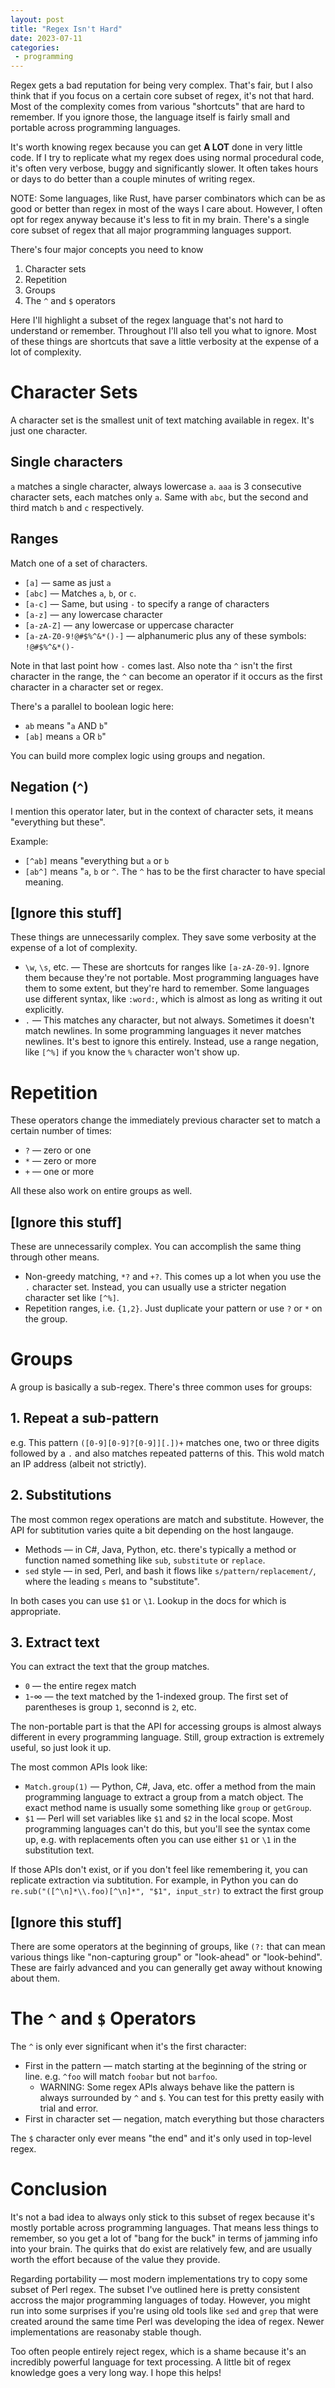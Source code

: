 ```yaml
---
layout: post
title: "Regex Isn't Hard"
date: 2023-07-11
categories:
 - programming
---
```


Regex gets a bad reputation for being very complex. That's fair, but I also think that if you focus on a certain core
subset of regex, it's not that hard. Most of the complexity comes from various "shortcuts" that are hard to remember.
If you ignore those, the language itself is fairly small and portable across programming languages.

It's worth knowing regex because you can get **A LOT** done in very little code. If I try to replicate what my regex does
using normal procedural code, it's often very verbose, buggy and significantly slower. It often takes hours or days to
do better than a couple minutes of writing regex.

NOTE: Some languages, like Rust, have parser combinators which can be as good or better than regex in most of the ways I 
care about. However, I often opt for regex anyway because it's less to fit in my brain. There's a single core subset of
regex that all major programming languages support.

There's four major concepts you need to know

1. Character sets
2. Repetition
3. Groups
4. The `^` and `$` operators

Here I'll highlight a subset of the regex language that's not hard to understand or remember. Throughout I'll also tell you what to
ignore. Most of these things are shortcuts that save a little verbosity at the expense of a lot of complexity.

# Character Sets
A character set is the smallest unit of text matching available in regex. It's just one character.

## Single characters
`a` matches a single character, always lowercase `a`. `aaa` is 3 consecutive character sets, each matches only `a`. Same 
with `abc`, but the second and third match `b` and `c` respectively.

## Ranges
Match one of a set of characters.
* `[a]` — same as just `a`
* `[abc]` — Matches `a`, `b`, or `c`.
* `[a-c]` — Same, but using `-` to specify a range of characters
* `[a-z]` — any lowercase character
* `[a-zA-Z]` — any lowercase or uppercase character
* `[a-zA-Z0-9!@#$%^&*()-]` — alphanumeric plus any of these symbols: `!@#$%^&*()-` 

Note in that last point how `-` comes last. Also note tha `^` isn't the first character in the range, the `^` can become an 
operator if it occurs as the first character in a character set or regex.

There's a parallel to boolean logic here:

* `ab` means "`a` AND `b`"
* `[ab]` means `a` OR `b`"

You can build more complex logic using groups and negation.

## Negation (`^`)
I mention this operator later, but in the context of character sets, it means "everything but these".

Example:
* `[^ab]` means "everything but `a` or `b`
* `[ab^]` means "`a`, `b` or `^`. The `^` has to be the first character to have special meaning.

## [Ignore this stuff]
These things are unnecessarily complex. They save some verbosity at the expense of a lot of complexity.

* `\w`, `\s`, etc. — These are shortcuts for ranges like `[a-zA-Z0-9]`. Ignore them because they're not portable. Most
    programming languages have them to some extent, but they're hard to remember. Some languages use different syntax, like
    `:word:`, which is almost as long as writing it out explicitly.
* `.` — This matches any character, but not always. Sometimes it doesn't match newlines. In some programming languages
    it never matches newlines. It's best to ignore this entirely. Instead, use a range negation, like `[^%]` if you know
    the `%` character won't show up.


# Repetition
These operators change the immediately previous character set to match a certain number of times:

* `?` — zero or one
* `*` — zero or more
* `+` — one or more

All these also work on entire groups as well.

## [Ignore this stuff]
These are unnecessarily complex. You can accomplish the same thing through other means.

* Non-greedy matching, `*?` and `+?`. This comes up a lot when you use the `.` character set. Instead, you can usually use a stricter negation
    character set like `[^%]`.
* Repetition ranges, i.e. `{1,2}`. Just duplicate your pattern or use `?` or `*` on the group.


# Groups
A group is basically a sub-regex. There's three common uses for groups:

## 1. Repeat a sub-pattern
e.g. This pattern `([0-9][0-9]?[0-9]][.])+` matches one, two or three digits followed by a `.` and also matches 
repeated patterns of this. This wold match an IP address (albeit not strictly).

## 2. Substitutions
The most common regex operations are match and substitute. However, the API for subtitution varies quite a bit 
depending on the host langauge.

* Methods — in C#, Java, Python, etc. there's typically a method or function named something like `sub`, `substitute` or `replace`.
* `sed` style — in sed, Perl, and bash it flows like `s/pattern/replacement/`, where the leading `s` means to "substitute".

In both cases you can use `$1` or `\1`. Lookup in the docs for which is appropriate.

## 3. Extract text
You can extract the text that the group matches.

* `0` — the entire regex match
* `1`-∞ — the text matched by the 1-indexed group. The first set of parentheses is group `1`, seconnd is `2`, etc.

The non-portable part is that the API for accessing groups is almost always different in every programming language. Still,
group extraction is extremely useful, so just look it up.

The most common APIs look like:

* `Match.group(1)` — Python, C#, Java, etc. offer a method from the main programming language to extract a group from a match object. The
    exact method name is usually some something like `group` or `getGroup`.
* `$1` — Perl will set variables like `$1` and `$2` in the local scope. Most programming languages can't do this, but you'll see the
    syntax come up, e.g. with replacements often you can use either `$1` or `\1` in the substitution text.

If those APIs don't exist, or if you don't feel like remembering it, you can replicate extraction via subtitution. For example,
in Python you can do `re.sub("([^\n]*\\.foo)[^\n]*", "$1", input_str)` to extract the first group

## [Ignore this stuff]
There are some operators at the beginning of groups, like `(?:` that can mean various things like "non-capturing group" or
"look-ahead" or "look-behind". These are fairly advanced and you can generally get away without knowing about them.


# The `^` and `$` Operators
The `^` is only ever significant when it's the first character:

* First in the pattern — match starting at the beginning of the string or line. e.g. `^foo` will match `foobar` but not `barfoo`.
    * WARNING: Some regex APIs always behave like the pattern is always surrounded by `^` and `$`. You can test for this pretty easily with trial and error.
* First in character set — negation, match everything but those characters

The `$` character only ever means "the end" and it's only used in top-level regex.


# Conclusion
It's not a bad idea to always only stick to this subset of regex because it's mostly portable across programming languages.
That means less things to remember, so you get a lot of "bang for the buck" in terms of jamming info into your brain.
The quirks that do exist are relatively few, and are usually worth the effort because of the value they provide.

Regarding portability — most modern implementations try to copy some subset of Perl regex. The subset I've outlined here is
pretty consistent accross the major programming languages of today. However, you might run into some surprises if you're using
old tools like `sed` and `grep` that were created around the same time Perl was developing the idea of regex. Newer implementations
are reasonaby stable though.

Too often people entirely reject regex, which is a shame because it's an incredibly powerful language for text processing.
A little bit of regex knowledge goes a very long way. I hope this helps!

